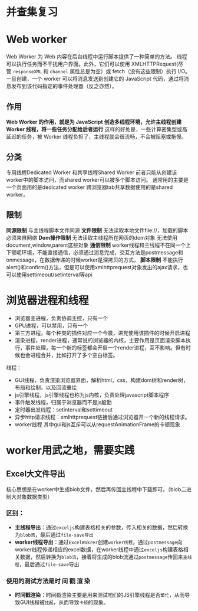 # 并查集复习
# Web worker
Web Worker 为 Web 内容在后台线程中运行脚本提供了一种简单的方法。
线程可以执行任务而不干扰用户界面。此外，它们可以使用 XMLHTTPRequest(尽管 `responseXML` 和 `channel` 属性总是为空）或 fetch（没有这些限制）执行 I/O。
一旦创建，一个 worker 可以将消息发送到创建它的 JavaScript 代码，通过将消息发布到该代码指定的事件处理器（反之亦然）。
## 作用
**Web Worker 的作用，就是为 JavaScript 创造多线程环境，允许主线程创建 Worker 线程，将一些任务分配给后者运行**
这样的好处是，一些计算密集型或高延迟的任务，被 Worker 线程负担了，主线程就会很流畅，不会被阻塞或拖慢。
## 分类
专用线程Dedicated Worker 和共享线程Shared Worker
前者只能从创建该worker中的脚本访问，而shared worker可以被多个脚本访问。
通常用的主要是一个页面用的是dedicated worker
跨浏览器tab共享数据使用的是shared worker。

## 限制
**同源限制**
	与主线程脚本文件同源
**文件限制**
	无法读取本地文件file://，加载的脚本必须来自网络
**Dom操作限制**
	无法读取主线程所在网页的dom对象
	无法使用document,window,parent这些对象
**通信限制**
	worker线程和主线程不在同一个上下颚呢环境，不能直接通信，必须通过消息完成，交互方法是postmessage和onmessage，在数据传递的时候worker是深拷贝的方式，
**脚本限制**
	不能执行alert()和confirm()方法，但是可以使用xmlhttprequest对象发出的ajax请求，也可以使用settimeout/setinterval等api

# 浏览器进程和线程
* 浏览器主进程，负责协调主控，只有一个
* GPU进程，可以禁用，只有一个
* 第三方进程，每个种类的插件对应一个今晨，进党使用该插件的时候开启进程
* 渲染进程，render进程，通常说的浏览器的内核，主要作用是页面渲染脚本执行，事件处理，每一个新的标签都会开启一个render进程，互不影响。但有时候也会进程合并，比如打开了多个空白标签。

线程：
* GUI线程，负责渲染浏览器界面，解析html，css，构建dom树和render树，布局和绘制，以及回流重绘
* js引擎线程，js引擎线程也称为js内核，负责处理javascript脚本程序
* 事件触发线程，归属于浏览器而不是js殷勤
* 定时器出发线程：setinterval和settimeout
* 异步http请求线程：xmlhttprequest链接后通过浏览器开一个新的线程请求。
* worker线程
	其中gui和js互斥可以从requestAnimationFrame的卡顿现象
# worker用武之地，需要实践
## Excel大文件导出
核心思想是在worker中生成blob文件，然后再传回主线程中下载即可。（blob二进制大对象数据类型）
### 区别：
- **主线程导出**：通过`exceljs`构建表格相关的参数，传入相关的数据，然后转换为`blob流`，最后通过`file-save导出`
- **worker线程导出**：通过`ExcelWokrer`创建`worker线程`，通过`postmessage`向worker线程传递相应的excel数据，在worker线程中通过`exceljs`构建表格相关数据，然后转换为`blob流`，接着将生成的blob流通过`postmessage`传回来`主线程`，最后通过`file-save`导出
### 使用的测试方法是**时 间 戳 渲 染**
- **时间戳渲染**：时间戳渲染主要是用来测试咱们的JS引擎线程是否`繁忙`，从而导致GUI线程被`挂起`，从而导致`卡顿`的现象。

  



